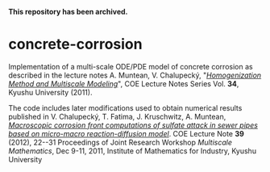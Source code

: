 **This repository has been archived.**

# concrete-corrosion #

Implementation of a multi-scale ODE/PDE model of concrete corrosion as described in the lecture notes A.
Muntean, V. Chalupecký, "[*Homogenization Method and Multiscale Modeling*](http://www.imi.kyushu-u.ac.jp/eng/publishes/pub_inner/id:2/cid:15)", COE Lecture Notes Series
Vol. **34**, Kyushu University (2011).

The code includes later modifications used to obtain numerical results published in V. Chalupecký,
T. Fatima, J. Kruschwitz, A. Muntean, [*Macroscopic corrosion front computations of sulfate
attack in sewer pipes based on micro-macro reaction-diffusion model*](http://gcoe-mi.jp/english/publish_list/pub_inner/id:2/cid:18).
COE Lecture Note **39** (2012), 22--31 Proceedings of Joint Research Workshop *Multiscale Mathematics*, Dec 9-11, 2011,
Institute of Mathematics for Industry, Kyushu University 
